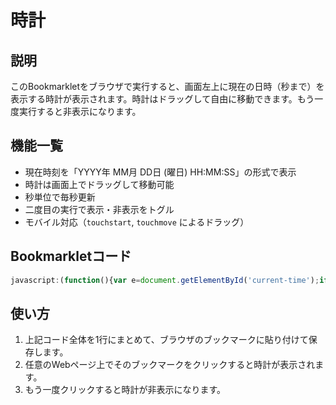 # 時計 #

## 説明 ##

このBookmarkletをブラウザで実行すると、画面左上に現在の日時（秒まで）を表示する時計が表示されます。時計はドラッグして自由に移動できます。もう一度実行すると非表示になります。

## 機能一覧 ##

* 現在時刻を「YYYY年 MM月 DD日 (曜日) HH\:MM\:SS」の形式で表示
* 時計は画面上でドラッグして移動可能
* 秒単位で毎秒更新
* 二度目の実行で表示・非表示をトグル
* モバイル対応（`touchstart`, `touchmove` によるドラッグ）

## Bookmarkletコード ##

```javascript
javascript:(function(){var e=document.getElementById('current-time');if(e){e.style.display=(e.style.display=='none'?'block':'none');}else{var d=document.createElement('div');d.id='current-time';d.style.position='fixed';d.style.top='10px';d.style.left='10px';d.style.padding='5px';d.style.backgroundColor='rgba(0, 0, 0, 0.35)';d.style.color='white';d.style.fontSize='20px';d.style.width='250px';d.style.textAlign='center';d.style.borderRadius='5px';d.style.zIndex='999999';d.style.wordWrap='break-word';document.body.appendChild(d);var updateTime=function(){var now=new Date(),year=now.getFullYear(),month=now.getMonth()+1,date=now.getDate(),day=now.toLocaleString('ja-JP',{weekday:'short'}),hours=now.getHours(),minutes=now.getMinutes(),seconds=now.getSeconds();hours=hours<10?'0'+hours:hours;minutes=minutes<10?'0'+minutes:minutes;seconds=seconds<10?'0'+seconds:seconds;d.innerText=year+'年 '+month+'月 '+date+'日 ('+day+') '+hours+':'+minutes+':'+seconds;};updateTime();setInterval(updateTime,1000);var isDragging=false,offsetX,offsetY,lastX,lastY;function startDrag(e){e.preventDefault();isDragging=true;offsetX=(e.clientX||e.touches[0].clientX)-d.getBoundingClientRect().left;offsetY=(e.clientY||e.touches[0].clientY)-d.getBoundingClientRect().top;lastX=e.clientX||e.touches[0].clientX;lastY=e.clientY||e.touches[0].clientY;document.body.style.overflow='hidden';document.addEventListener('mousemove',dragMove);document.addEventListener('mouseup',stopDrag);document.addEventListener('touchmove',dragMove);document.addEventListener('touchend',stopDrag);}function dragMove(e){if(isDragging){var x=e.clientX||e.touches[0].clientX,y=e.clientY||e.touches[0].clientY,deltaX=x-lastX,deltaY=y-lastY;requestAnimationFrame(function(){d.style.left=(parseFloat(d.style.left||0)+deltaX)+'px';d.style.top=(parseFloat(d.style.top||0)+deltaY)+'px';});lastX=x;lastY=y;}}function stopDrag(){isDragging=false;document.body.style.overflow='';document.removeEventListener('mousemove',dragMove);document.removeEventListener('mouseup',stopDrag);document.removeEventListener('touchmove',dragMove);document.removeEventListener('touchend',stopDrag);}d.addEventListener('mousedown',startDrag);d.addEventListener('touchstart',startDrag);}})();
```

## 使い方 ##

1. 上記コード全体を1行にまとめて、ブラウザのブックマークに貼り付けて保存します。
2. 任意のWebページ上でそのブックマークをクリックすると時計が表示されます。
3. もう一度クリックすると時計が非表示になります。